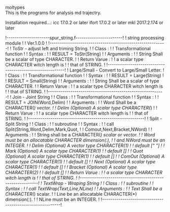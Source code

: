 moltypes  
This is the programs for analysis md trajectry.  

Installation required...:
icc   17.0.2 or later
ifort 17.0.2 or later
mkl   2017.2.174 or later

!---------------------spur_string.f-----------------------!
!                string processing module                 !
!                       Ver.1.0.0                         !
!---------------------------------------------------------!
! ToStr - adjust left and triming String.                 !
!  Class :                                                !
!     Transformational function                           !
!  Syntax :                                               !
!     RESULT = ToStr(String)                              !
!  Arguments :                                            !
!     String  Shall be a scalar of type CHARACTER.        !
!  Return Varue :                                         !
!          a scalar type CHARACTER witch length is        !
!          that of STRING.                                !
!---------------------------------------------------------!
! Large/Small - Convert to Large/Small Letter.            !
!  Class :                                                !
!     Transformational function                           !
!  Syntax :                                               !
!     RESULT = Large(String)                              !
!     RESULT = Small(String)                              !
!  Arguments :                                            !
!     String  Shall be a scalar of type CHARACTER.        !
!  Return Varue :                                         !
!     a scalar type CHARACTER witch length is             !
!     that of STRING.                                     !
!---------------------------------------------------------!
! Join - Joint String                                     !
!  Class :                                                !
!     Transformational function                           !
!  Syntax :                                               !
!     RESULT = JOIN(Word,Delim)                           !
!  Arguments :                                            !
!     Word  Shall be a CHARACTER(*) vector.               !
!     Delim  (Optional) A scalar type CHARACTER(*)        !
!  Return Varue :                                         !
!          a scalar type CHARACTER witch length is        !
!          that of STRING.                                !
!---------------------------------------------------------!
! Split - Split String                                    !
!  Class :                                                !
!     subroutine                                          !
!  Syntax :                                               !
!     call Split(String,Word,Delim,Mark,Quot,             !
!                Comout,Next,Bracket,NWord)               !
!  Arguments :                                            !
!     String shall be a CHARACTER(*) scalar or vector.    !
!     Word must be an allocatable CHARACTER dimension(:), !
!     and NWord must be an INTEGER.                       !
!     Delim  (Optional) A vector type CHARACTER(1)        !
!            default [" "]                                !
!     Mark   (Optional) A scalar type CHARACTER(1)        !
!            default []                                   !
!     Quot   (Optional) A scalar type CHARACTER(1)        !
!            default []                                   !
!     ComOut  (Optional) A scalar type CHARACTER(1)       !
!            default []                                   !
!     Next   (Optional) A scalar type CHARACTER(1)        !
!            default []                                   !
!     Bracket (Optional) A scalar type CHARACTER(2)       !
!             default []                                  !
!  Return Varue :                                         !
!          a scalar type CHARACTER witch length is        !
!          that of STRING.                                !
!---------------------------------------------------------!
! TextWrap - Wraping String                               !
!  Class :                                                !
!     subroutine                                          !
!  Syntax :                                               !
!     call TextWrap(Text,Line,NLine)                      !
!  Arguments :                                            !
!     Text  Shall be a CHARACTER(*) scalar.               !
!     Line  be an allocatable CHARACTER(*) dimension(:).  !
!     NLine  must be an INTEGER.                          !
!---------------------------------------------------------!
